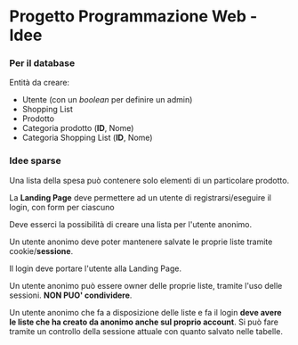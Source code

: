 # Progetto Programmazione Web - Idee

### Per il database

Entità da creare:
* Utente (con un _boolean_ per definire un admin)
* Shopping List
* Prodotto
* Categoria prodotto (**ID**, Nome)
* Categoria Shopping List (**ID**, Nome)

### Idee sparse

Una lista della spesa può contenere solo elementi di un particolare prodotto.

La **Landing Page** deve permettere ad un utente di registrarsi/eseguire il login, con form per ciascuno

Deve esserci la possibilità di creare una lista per l'utente anonimo.

Un utente anonimo deve poter mantenere salvate le proprie liste tramite cookie/**sessione**.

Il login deve portare l'utente alla Landing Page.

Un utente anonimo può essere owner delle proprie liste, tramite l'uso delle sessioni. **NON PUO' condividere**.

Un utente anonimo che fa a disposizione delle liste e fa il login **deve avere le liste che ha creato da anonimo anche sul proprio account**. Si può fare tramite un controllo della sessione attuale con quanto salvato nelle tabelle.

